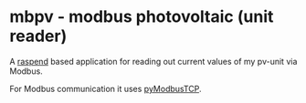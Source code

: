 # mbpv - modbus photovoltaic (unit reader)
A  [raspend](https://github.com/jobe3774/raspend) based application for reading out current values of my pv-unit via Modbus.

For Modbus communication it uses [pyModbusTCP](https://github.com/sourceperl/pyModbusTCP).
